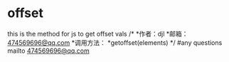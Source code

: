 # offset
this is the method for js to get offset vals
/*
*作者：djl
*邮箱：474569696@qq.com
*调用方法：
*getoffset(elements)
*/
#any questions mailto 474569696@qq.com
